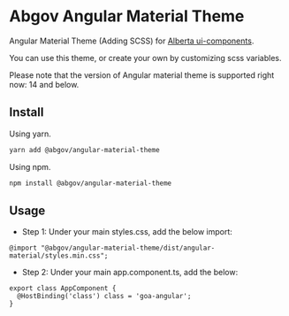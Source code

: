 # Abgov Angular Material Theme

Angular Material Theme (Adding SCSS) for [Alberta ui-components](https://ui-components.alberta.ca/?path=/story/overview--page).

You can  use this theme, or create your own by customizing scss variables.

Please note that the version of Angular material theme is supported right now: 14 and below. 

## Install

Using yarn.
```sh
yarn add @abgov/angular-material-theme
```

Using npm.
```sh
npm install @abgov/angular-material-theme
````

## Usage
- Step 1: Under your main styles.css, add the below import: 
```
@import "@abgov/angular-material-theme/dist/angular-material/styles.min.css";
```

- Step 2: Under your main app.component.ts, add the below:
```
export class AppComponent {
  @HostBinding('class') class = 'goa-angular';
}
```

